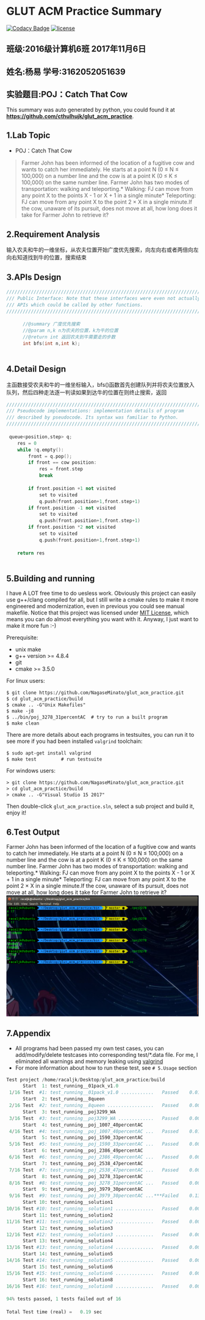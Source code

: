 # GLUT ACM Practice Summary

[![Codacy Badge](https://api.codacy.com/project/badge/Grade/a76e7d49a43e48678493996cc27ac964)](https://www.codacy.com/app/yangyijk/glut_acm_practice?utm_source=github.com&utm_medium=referral&utm_content=cthulhujk/glut_acm_practice&utm_campaign=badger)
[![license](https://img.shields.io/github/license/mashape/apistatus.svg)]()
## 班级:2016级计算机6班 2017年11月6日
## 姓名:杨易 学号:3162052051639
## 实验题目:POJ：Catch That Cow

This summary was auto generated by python, you could found it at **https://github.com/cthulhujk/glut_acm_practice**.

## 1.Lab Topic
+ POJ：Catch That Cow
>  Farmer John has been informed of the location of a fugitive cow and wants to catch her immediately. He starts at a point N (0 ≤ N ≤ 100,000) on a number line and the cow is at a point K (0 ≤ K ≤ 100,000) on the same number line. Farmer John has two modes of transportation: walking and teleporting.* Walking: FJ can move from any point X to the points X - 1 or X + 1 in a single minute* Teleporting: FJ can move from any point X to the point 2 × X in a single minute.If the cow, unaware of its pursuit, does not move at all, how long does it take for Farmer John to retrieve it?

## 2.Requirement Analysis
输入农夫和牛的一维坐标，从农夫位置开始广度优先搜索，向左向右或者两倍向左向右知道找到牛的位置，搜索结束

## 3.APIs Design
```cpp
///////////////////////////////////////////////////////////////////////
/// Public Interface: Note that these interfaces were even not actually
/// APIs which could be called by other functions.
///////////////////////////////////////////////////////////////////////

      //@summary 广度优先搜索
      //@param n,k n为农夫的位置，k为牛的位置
      //@return int 返回农夫到牛需要走的步数
      int bfs(int n,int k);
    
```
## 4.Detail Design
主函数接受农夫和牛的一维坐标输入，bfs()函数首先创建队列并将农夫位置放入队列，然后四种走法逐一判读如果到达牛的位置在则终止搜索，返回
```cpp
///////////////////////////////////////////////////////////////////////
/// Pseudocode implementations: implementation details of program
/// described by pseudocode. Its syntax was familiar to Python.
///////////////////////////////////////////////////////////////////////

 queue<position,step> q;
    res = 0
    while !q.empty():
        front = q.pop();
        if front == cow position:
            res = front.step
            break

        if front.position +1 not visited
            set to visited
            q.push(front.position+1,front.step+1)
        if front.position -1 not visited
            set to visited
            q.push(front.position+1,front.step+1)
        if front.position *2 not visited
            set to visited
            q.push(front.position+1,front.step+1)

    return res
    
```

## 5.Building and running
I have A LOT free time to do uesless work. Obviously this project can easily use g++/clang compiled for all, but I still write a cmake rules to make it more engineered and modernization, even in previous you could see manual makefile. Notice that this project was licensed under [MIT License](LICENSE), which means you can do almost everything you want with it. Anyway, I just want to make it more fun :-)

Prerequisite:
+ unix make
+ g++ version >= 4.8.4
+ git
+ cmake >= 3.5.0

For linux users:
```shell
$ git clone https://github.com/NagaseMinato/glut_acm_practice.git
$ cd glut_acm_practice/build
$ cmake .. -G"Unix Makefiles"
$ make -j8
$ ../bin/poj_3278_31percentAC  # try to run a built program
$ make clean
```
There are more details about each programs in testsuites, you can run it to see more if you had been installed `valgrind` toolchain:
```shell
$ sudo apt-get install valgrind
$ make test         # run testsuite
```
For windows users:
```
> git clone https://github.com/NagaseMinato/glut_acm_practice.git
> cd glut_acm_practice/build
> cmake .. -G"Visual Studio 15 2017"
```
Then double-click `glut_acm_practice.sln`, select a sub project and build it, enjoy it!

## 6.Test Output
 Farmer John has been informed of the location of a fugitive cow and wants to catch her immediately. He starts at a point N (0 ≤ N ≤ 100,000) on a number line and the cow is at a point K (0 ≤ K ≤ 100,000) on the same number line. Farmer John has two modes of transportation: walking and teleporting.* Walking: FJ can move from any point X to the points X - 1 or X + 1 in a single minute* Teleporting: FJ can move from any point X to the point 2 × X in a single minute.If the cow, unaware of its pursuit, does not move at all, how long does it take for Farmer John to retrieve it?
![](poj_3278_31percentAC.png)

## 7.Appendix
+ All programs had been passed my own test cases, you can add/modify/delete testcases into corresponding test/*.data file. For me, I eliminated all warnings and memory leaking using [valgrind](http://valgrind.org/)
+ For more information about how to run these test, see `# 5.Usage` section
```python
Test project /home/racaljk/Desktop/glut_acm_practice/build
      Start  1: test_running__01pack_v1.0
 1/16 Test  #1: test_running__01pack_v1.0 ............   Passed    0.01 sec
      Start  2: test_running__8queen
 2/16 Test  #2: test_running__8queen .................   Passed    0.00 sec
      Start  3: test_running__poj3299_WA
 3/16 Test  #3: test_running__poj3299_WA .............   Passed    0.00 sec
      Start  4: test_running__poj_1007_40percentAC
 4/16 Test  #4: test_running__poj_1007_40percentAC ...   Passed    0.01 sec
      Start  5: test_running__poj_1590_33percentAC
 5/16 Test  #5: test_running__poj_1590_33percentAC ...   Passed    0.00 sec
      Start  6: test_running__poj_2386_49percentAC
 6/16 Test  #6: test_running__poj_2386_49percentAC ...   Passed    0.00 sec
      Start  7: test_running__poj_2538_47percentAC
 7/16 Test  #7: test_running__poj_2538_47percentAC ...   Passed    0.00 sec
      Start  8: test_running__poj_3278_31percentAC
 8/16 Test  #8: test_running__poj_3278_31percentAC ...   Passed    0.00 sec
      Start  9: test_running__poj_3979_30percentAC
 9/16 Test  #9: test_running__poj_3979_30percentAC ...***Failed    0.13 sec
      Start 10: test_running__solution1
10/16 Test #10: test_running__solution1 ..............   Passed    0.00 sec
      Start 11: test_running__solution2
11/16 Test #11: test_running__solution2 ..............   Passed    0.00 sec
      Start 12: test_running__solution3
12/16 Test #12: test_running__solution3 ..............   Passed    0.00 sec
      Start 13: test_running__solution4
13/16 Test #13: test_running__solution4 ..............   Passed    0.00 sec
      Start 14: test_running__solution5
14/16 Test #14: test_running__solution5 ..............   Passed    0.00 sec
      Start 15: test_running__solution6
15/16 Test #15: test_running__solution6 ..............   Passed    0.00 sec
      Start 16: test_running__solution8
16/16 Test #16: test_running__solution8 ..............   Passed    0.00 sec

94% tests passed, 1 tests failed out of 16

Total Test time (real) =   0.19 sec
```

